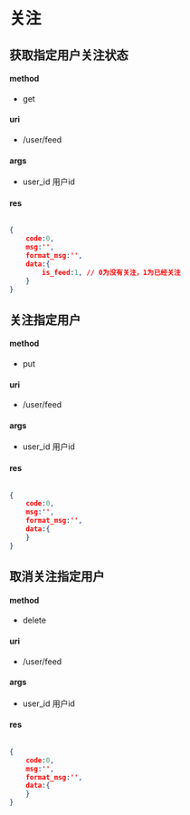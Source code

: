 # 关注

## 获取指定用户关注状态

#### method

- get

#### uri

- /user/feed

#### args

- user_id 用户id

#### res

```json

{
    code:0,
    msg:'',
    format_msg:'',
    data:{
        is_feed:1, // 0为没有关注，1为已经关注
    }
}

```


## 关注指定用户

#### method

- put

#### uri

- /user/feed

#### args

- user_id 用户id

#### res

```json

{
    code:0,
    msg:'',
    format_msg:'',
    data:{
    }
}

```

## 取消关注指定用户

#### method

- delete

#### uri

- /user/feed

#### args

- user_id 用户id

#### res

```json

{
    code:0,
    msg:'',
    format_msg:'',
    data:{
    }
}

```
